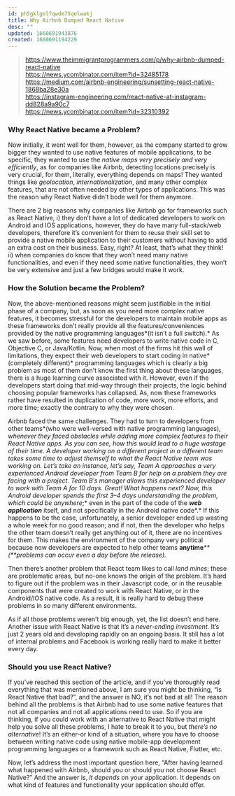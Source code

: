 ```yaml
---
id: ph5gklgmlfqwdm75qelwakj
title: Why Airbnb Dumped React Native
desc: ""
updated: 1660691943876
created: 1660691194229
---
```


> https://www.theimmigrantprogrammers.com/p/why-airbnb-dumped-react-native  
> https://news.ycombinator.com/item?id=32485178  
> https://medium.com/airbnb-engineering/sunsetting-react-native-1868ba28e30a  
> https://instagram-engineering.com/react-native-at-instagram-dd828a9a90c7  
> https://news.ycombinator.com/item?id=32310392

### Why React Native became a Problem?

Now initially, it went well for them, however, as the company started to grow bigger they wanted to use native features of mobile applications, to be specific, they wanted to use the _native maps very precisely and very efficiently_, as for companies like Airbnb, detecting locations precisely is very crucial, for them, literally, everything depends on maps! They wanted things like _geolocation_, _internationalization_, and many other complex features, that are not often needed by other types of applications. This was the reason why React Native didn’t bode well for them anymore.

There are 2 big reasons why companies like Airbnb go for frameworks such as React Native, i) they don’t have a lot of dedicated developers to work on Android and IOS applications, however, they do have many full-stack/web developers, therefore it’s convenient for them to reuse their skill set to provide a native mobile application to their customers without having to add an extra cost on their business. Easy, right? At least, that’s what they think! ii) when companies do know that they won’t need many native functionalities, and even if they need some native functionalities, they won’t be very extensive and just a few bridges would make it work.

### How the Solution became the Problem?

Now, the above-mentioned reasons might seem justifiable in the initial phase of a company, but, as soon as you need more complex native features, it becomes stressful for the developers to maintain mobile apps as these frameworks don’t really provide all the features/conveniences provided by the native programming languages*(it isn’t a full switch).* As we saw before, some features need developers to write native code in C, Objective C, or Java/Kotlin. Now, when most of the firms hit this wall of limitations, they expect their web developers to start coding in native*(completely different)* programming languages which is clearly a big problem as most of them don’t know the first thing about these languages, there is a huge learning curve associated with it. However, even if the developers start doing that mid-way through their projects, the logic behind choosing popular frameworks has collapsed. As, now these frameworks rather have resulted in duplication of code, more work, more efforts, and more time; exactly the contrary to why they were chosen.

Airbnb faced the same challenges. They had to turn to developers from other teams*(who were well-versed with native programming languages)*, whenever they faced obstacles while adding more complex features to their React Native apps. As you can see, how this would lead to a huge wastage of their time. A developer working on a different project in a different team takes some time to adjust themself to what the React Native team was working on. Let’s take an instance, let’s say, Team A approaches a very experienced Android developer from Team B for help on a problem they are facing with a project. Team B’s manager allows this experienced developer to work with Team A for 10 days. Great! What happens next? Now, this Android developer spends the first 3–4 days understanding the problem, which could be anywhere*;* even in the part of the code of the _**web application**_ itself, and not specifically in the Android native code*.* If this happens to be the case, unfortunately, a senior developer ended up wasting a whole week for no good reason; and if not, then the developer who helps the other team doesn’t really get anything out of it, there are no incentives for them. This makes the environment of the company very political because now developers are expected to help other teams **anytime**_**(**problems can occur even a day before the release)._

Then there’s another problem that React team likes to call _land mines_; these are problematic areas, but no-one knows the origin of the problem. It’s hard to figure out if the problem was in their Javascript code, or in the reusable components that were created to work with React Native, or in the Android/IOS native code. As a result, it is really hard to debug these problems in so many different environments.

As if all those problems weren’t big enough, yet, the list doesn’t end here. Another issue with React Native is that it’s a _never-ending investment._ It’s just 2 years old and developing rapidly on an ongoing basis. It still has a lot of internal problems and Facebook is working really hard to make it better every day.

### Should you use React Native?

If you’ve reached this section of the article, and if you’ve thoroughly read everything that was mentioned above, I am sure you might be thinking, “Is React Native that bad?”, and the answer is NO, it’s not bad at all! The reason behind all the problems is that Airbnb had to use some native features that not all companies and not all applications need to use. So if you are thinking, if you could work with an alternative to React Native that might help you solve all these problems, I hate to break it to you, but _there’s no alternative_! It’s an either-or kind of a situation, where you have to choose between writing native code using native mobile-app development programming languages or a framework such as React Native, Flutter, etc.

Now, let’s address the most important question here, “After having learned what happened with Airbnb, should you or should you not choose React Native?” And the answer is, _it depends_ on your application. It depends on what kind of features and functionality your application should offer.
